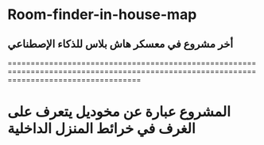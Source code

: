 # Room-finder-in-house-map
## أخر مشروع في معسكر هاش بلاس للذكاء الإصطناعي
=========================================================================================================================================
# المشروع عبارة عن مخوديل يتعرف على الغرف في خرائط المنزل الداخلية
